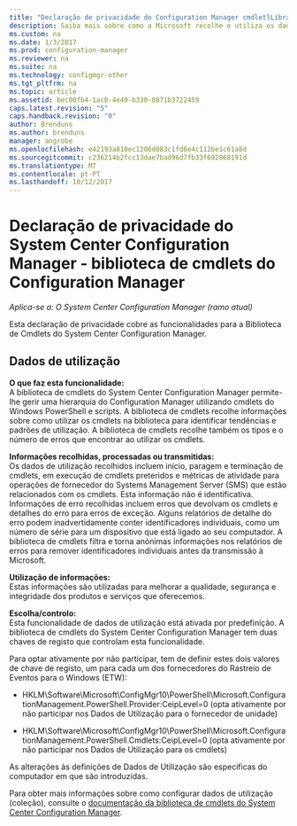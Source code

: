 ```yaml
---
title: "Declaração de privacidade do Configuration Manager cmdletlLibrary"
description: Saiba mais sobre como a Microsoft recolhe e utiliza os dados relacionados com a biblioteca de cmdlets do System Center Configuration Manager.
ms.custom: na
ms.date: 1/3/2017
ms.prod: configuration-manager
ms.reviewer: na
ms.suite: na
ms.technology: configmgr-other
ms.tgt_pltfrm: na
ms.topic: article
ms.assetid: bec00fb4-1ac0-4e49-b330-0871b3722459
caps.latest.revision: "5"
caps.handback.revision: "0"
author: Brenduns
ms.author: brenduns
manager: angrobe
ms.openlocfilehash: e42193a810ec1206d083c1fd6e4c112be1c61a8d
ms.sourcegitcommit: c236214b2fcc13dae7bad96d7fb33f692868191d
ms.translationtype: MT
ms.contentlocale: pt-PT
ms.lasthandoff: 10/12/2017
---
```

# <a name="system-center-configuration-manager-privacy-statement---configuration-manager-cmdlet-library"></a>Declaração de privacidade do System Center Configuration Manager - biblioteca de cmdlets do Configuration Manager

*Aplica-se a: O System Center Configuration Manager (ramo atual)*

Esta declaração de privacidade cobre as funcionalidades para a Biblioteca de Cmdlets do System Center Configuration Manager.  

## <a name="usage-data"></a>Dados de utilização  
 **O que faz esta funcionalidade:**   
A biblioteca de cmdlets do System Center Configuration Manager permite-lhe gerir uma hierarquia do Configuration Manager utilizando cmdlets do Windows PowerShell e scripts. A biblioteca de cmdlets recolhe informações sobre como utilizar os cmdlets na biblioteca para identificar tendências e padrões de utilização. A biblioteca de cmdlets recolhe também os tipos e o número de erros que encontrar ao utilizar os cmdlets.  

 **Informações recolhidas, processadas ou transmitidas:**   
Os dados de utilização recolhidos incluem início, paragem e terminação de cmdlets, em execução de cmdlets preteridos e métricas de atividade para operações de fornecedor do Systems Management Server (SMS) que estão relacionados com os cmdlets. Esta informação não é identificativa.  Informações de erro recolhidas incluem erros que devolvam os cmdlets e detalhes do erro para erros de exceção. Alguns relatórios de detalhe do erro podem inadvertidamente conter identificadores individuais, como um número de série para um dispositivo que está ligado ao seu computador. A biblioteca de cmdlets filtra e torna anónimas informações nos relatórios de erros para remover identificadores individuais antes da transmissão à Microsoft.  

 **Utilização de informações:**   
Estas informações são utilizadas para melhorar a qualidade, segurança e integridade dos produtos e serviços que oferecemos.  

 **Escolha/controlo:**   
Esta funcionalidade de dados de utilização está ativada por predefinição. A biblioteca de cmdlets do System Center Configuration Manager tem duas chaves de registo que controlam esta funcionalidade.  

 Para optar ativamente por não participar, tem de definir estes dois valores de chave de registo, um para cada um dos fornecedores do Rastreio de Eventos para o Windows (ETW):  

-   HKLM\Software\Microsoft\ConfigMgr10\PowerShell\Microsoft.ConfigurationManagement.PowerShell.Provider:CeipLevel=0 (opta ativamente por não participar nos Dados de Utilização para o fornecedor de unidade)  

-   HKLM\Software\Microsoft\ConfigMgr10\PowerShell\Microsoft.ConfigurationManagement.PowerShell.Cmdlets:CeipLevel=0 (opta ativamente por não participar nos Dados de Utilização para os cmdlets)  

 As alterações às definições de Dados de Utilização são específicas do computador em que são introduzidas.  

 Para obter mais informações sobre como configurar dados de utilização (coleção), consulte o [documentação da biblioteca de cmdlets do System Center Configuration Manager](https://technet.microsoft.com/en-us/library/dn958404.aspx).   

